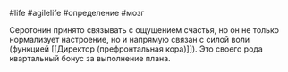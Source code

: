 #life #agilelife #определение #мозг 

Серотонин принято связывать с ощущением счастья, но он не только нормализует настроение, но и напрямую связан с силой воли (функцией [[Директор (префронтальная кора)]]). Это своего рода квартальный бонус за выполнение плана.
